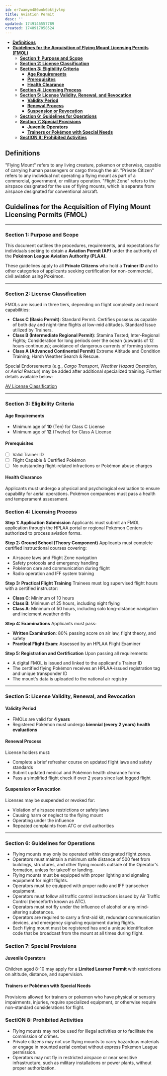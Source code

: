```yaml
---
id: er7wamym486wnk6bktjvlmp
title: Aviation Permit
desc: ''
updated: 1749146557789
created: 1748917058524
---
```


- [**Definitions**](#definitions)
- [**Guidelines for the Acquisition of Flying Mount Licensing Permits (FMOL)**](#guidelines-for-the-acquisition-of-flying-mount-licensing-permits-fmol)
  - [**Section 1: Purpose and Scope**](#section-1-purpose-and-scope)
  - [**Section 2: License Classification**](#section-2-license-classification)
  - [**Section 3: Eligibility Criteria**](#section-3-eligibility-criteria)
    - [**Age Requirements**](#age-requirements)
    - [**Prerequisites**](#prerequisites)
    - [**Health Clearance**](#health-clearance)
  - [**Section 4: Licensing Process**](#section-4-licensing-process)
  - [**Section 5: License Validity, Renewal, and Revocation**](#section-5-license-validity-renewal-and-revocation)
    - [**Validity Period**](#validity-period)
    - [**Renewal Process**](#renewal-process)
    - [**Suspension or Revocation**](#suspension-or-revocation)
  - [**Section 6: Guidelines for Operations**](#section-6-guidelines-for-operations)
  - [**Section 7: Special Provisions**](#section-7-special-provisions)
    - [**Juvenile Operators**](#juvenile-operators)
    - [**Trainers or Pokémon with Special Needs**](#trainers-or-pokémon-with-special-needs)
  - [**SectION 8: Prohibited Activities**](#section-8-prohibited-activities)

## **Definitions**

"Flying Mount" refers to any living creature, pokemon or otherwise, capable of carrying human passengers or cargo through the air.
"Private Citizen" refers to any individual not operating a flying mount as part of a commercial, government, or military operation.
"Flight Zone" refers to the airspace designated for the use of flying mounts, which is separate from airspace designated for conventional aircraft.

## **Guidelines for the Acquisition of Flying Mount Licensing Permits (FMOL)**

---

### **Section 1: Purpose and Scope**

This document outlines the procedures, requirements, and expectations for individuals seeking to obtain a **Aviation Permit (AP)** under the authority of the **Pokémon League Aviation Authority (PLAA)**.

These guidelines apply to all **Private Citizens** who hold a **Trainer ID** and to other categories of applicants seeking certification for non-commercial, civil aviation using Pokémon.

---

### **Section 2: License Classification**

FMOLs are issued in three tiers, depending on flight complexity and mount capabilities:

- **Class C (Basic Permit)**:
  Standard Permit. Certifies possess as capable of both day and night-time flights at low-mid altitudes. Standard Issue utilized by Trainers.
- **Class B (Intermediate Regional Permit)**:
  Stamina Tested; Inter-Regional Fights; Consideration for long periods over the ocean (upwards of 12 hours continuous); avoidance of dangerous currents of forming storms
- **Class A (Advanced Continental Permit)**
  Extreme Altitude and Condition Training; Harsh Weather Search & Rescue.

Special Endorsements (e.g., _Cargo Transport_, _Weather Hazard Operation_, or _Aerial Rescue_) may be added after additional specialized training. Further details available below:

[AV License Classification](trainers101.aviation-permit.classifications.md)

---

### **Section 3: Eligibility Criteria**

#### **Age Requirements**

- Minimum age of **10** (Ten) for Class C License
- Minimum age of **12** (Twelve) for Class A License

#### **Prerequisites**

- [ ] Valid Trainer ID
- [ ] Flight Capable & Certified Pokémon
- [ ] No outstanding flight-related infractions or Pokémon abuse charges

#### **Health Clearance**

Applicants must undergo a physical and psychological evaluation to ensure capability for aerial operations. Pokémon companions must pass a health and temperament assessment.

### **Section 4: Licensing Process**

**Step 1: Application Submission**
Applicants must submit an FMOL application through the HPLAA portal or regional Pokémon Centers authorized to process aviation forms.

**Step 2: Ground School (Theory Component)**
Applicants must complete certified instructional courses covering:

- Airspace laws and Flight Zone navigation
- Safety protocols and emergency handling
- Pokémon care and communication during flight
- Radio operation and IFF system training

**Step 3: Practical Flight Training**
Trainees must log supervised flight hours with a certified instructor:

- **Class C**: Minimum of 10 hours
- **Class B**: Minimum of 25 hours, including night flying
- **Class A**: Minimum of 50 hours, including solo long-distance navigation and inclement weather drills

**Step 4: Examinations**
Applicants must pass:

- **Written Examination**: 80% passing score on air law, flight theory, and safety
- **Practical Flight Exam**: Assessed by an HPLAA Flight Examiner

**Step 5: Registration and Certification**
Upon passing all requirements:

- A digital FMOL is issued and linked to the applicant's Trainer ID
- The certified flying Pokémon receives an HPLAA-issued registration tag and unique transponder ID
- The mount's data is uploaded to the national air registry

---

### **Section 5: License Validity, Renewal, and Revocation**

#### **Validity Period**

- FMOLs are valid for **4 years**
- Registered Pokémon must undergo **biennial (every 2 years) health evaluations**

#### **Renewal Process**

License holders must:

- Complete a brief refresher course on updated flight laws and safety standards
- Submit updated medical and Pokémon health clearance forms
- Pass a simplified flight check if over 2 years since last logged flight

#### **Suspension or Revocation**

Licenses may be suspended or revoked for:

- Violation of airspace restrictions or safety laws
- Causing harm or neglect to the flying mount
- Operating under the influence
- Repeated complaints from ATC or civil authorities

---

### **Section 6: Guidelines for Operations**

- Flying mounts may only be operated within designated flight zones.
- Operators must maintain a minimum safe distance of 500 feet from buildings, structures, and other flying mounts outside of the Operator's formation, unless for takeoff or landing.
- Flying mounts must be equipped with proper lighting and signaling equipment for night flights.
- Operators must be equipped with proper radio and IFF transceiver equipment.
- Operators must follow all traffic control instructions issued by Air Traffic Control (henceforth known as ATC).
- Operators must not fly under the influence of alcohol or any mind-altering substances.
- Operators are required to carry a first-aid kit, redundant communication devices, and emergency signaling equipment during flights.
- Each flying mount must be registered has and a unique identification code that be broadcast from the mount at all times during flight.

### **Section 7: Special Provisions**

#### **Juvenile Operators**

Children aged 8-10 may apply for a **Limited Learner Permit** with restrictions on altitude, distance, and supervision.

#### **Trainers or Pokémon with Special Needs**

Provisions allowed for trainers or pokemon who have physical or sensory impairments, injuries, require specialized equipment, or otherwise require non-standard considerations for flight.

### **SectION 8: Prohibited Activities**

- Flying mounts may not be used for illegal activities or to facilitate the commission of crimes.
- Private citizens may not use flying mounts to carry hazardous materials or engage in mounted aerial combat without express Pokemon League permission.
- Operators may not fly in restricted airspace or near sensitive infrastructure, such as military installations or power plants, without proper authorization.
